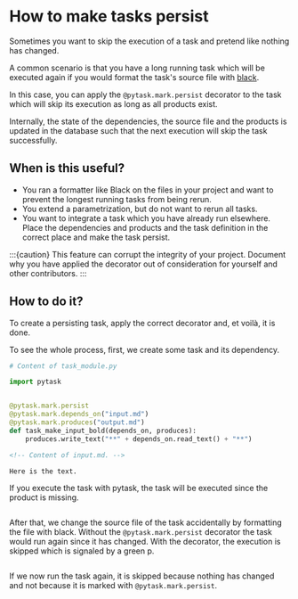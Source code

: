 # How to make tasks persist

Sometimes you want to skip the execution of a task and pretend like nothing has changed.

A common scenario is that you have a long running task which will be executed again if
you would format the task's source file with [black](https://github.com/psf/black).

In this case, you can apply the `@pytask.mark.persist` decorator to the task which will
skip its execution as long as all products exist.

Internally, the state of the dependencies, the source file and the products is updated
in the database such that the next execution will skip the task successfully.

## When is this useful?

- You ran a formatter like Black on the files in your project and want to prevent the
  longest running tasks from being rerun.
- You extend a parametrization, but do not want to rerun all tasks.
- You want to integrate a task which you have already run elsewhere. Place the
  dependencies and products and the task definition in the correct place and make the
  task persist.

:::{caution}
This feature can corrupt the integrity of your project. Document why you have applied
the decorator out of consideration for yourself and other contributors.
:::

## How to do it?

To create a persisting task, apply the correct decorator and, et voilà, it is done.

To see the whole process, first, we create some task and its dependency.

```python
# Content of task_module.py

import pytask


@pytask.mark.persist
@pytask.mark.depends_on("input.md")
@pytask.mark.produces("output.md")
def task_make_input_bold(depends_on, produces):
    produces.write_text("**" + depends_on.read_text() + "**")
```

```md
<!-- Content of input.md. -->

Here is the text.
```

If you execute the task with pytask, the task will be executed since the product is
missing.

```{image} /_static/images/persist-executed.png
```

After that, we change the source file of the task accidentally by formatting the file
with black. Without the `@pytask.mark.persist` decorator the task would run again since
it has changed. With the decorator, the execution is skipped which is signaled by a
green p.

```{image} /_static/images/persist-persisted.png
```

If we now run the task again, it is skipped because nothing has changed and not because
it is marked with `@pytask.mark.persist`.

```{image} /_static/images/persist-skipped-successfully.png
```
